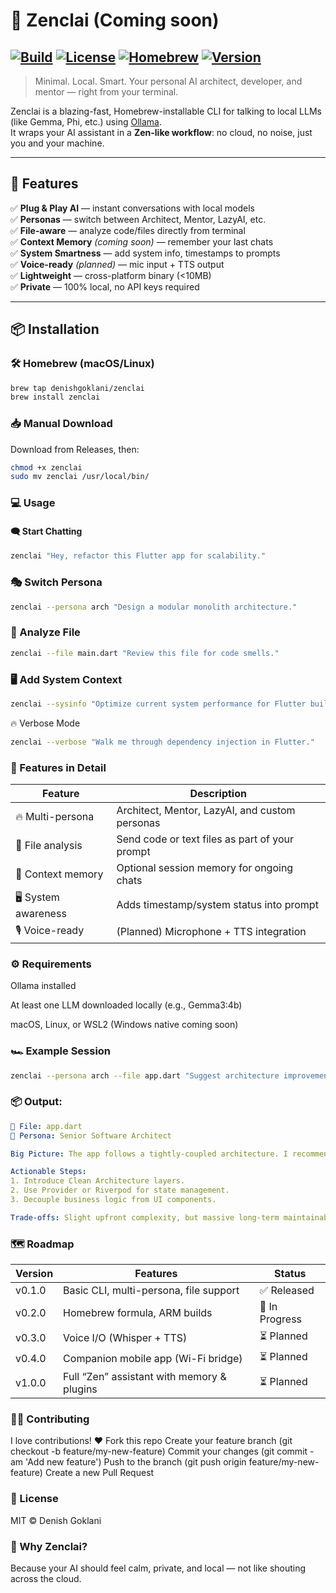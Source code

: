 # 🌿 Zenclai (Coming soon)

[![Build](https://img.shields.io/badge/build-passing-brightgreen?style=flat-square)](https://github.com/denishgoklani/zenclai/actions)
[![License](https://img.shields.io/github/license/denishgoklani/zenclai?style=flat-square)](LICENSE)
[![Homebrew](https://img.shields.io/badge/homebrew-install-blue?style=flat-square)](https://brew.sh)
[![Version](https://img.shields.io/badge/version-v0.0.1-orange?style=flat-square)](https://github.com/denishgoklani/zenclai/releases)
---

> Minimal. Local. Smart. Your personal AI architect, developer, and mentor — right from your terminal.

Zenclai is a blazing-fast, Homebrew-installable CLI for talking to local LLMs (like Gemma, Phi, etc.) using [Ollama](https://ollama.com).  
It wraps your AI assistant in a **Zen-like workflow**: no cloud, no noise, just you and your machine.  

---

## 🚀 Features

✅ **Plug & Play AI** — instant conversations with local models  
✅ **Personas** — switch between Architect, Mentor, LazyAI, etc.  
✅ **File-aware** — analyze code/files directly from terminal  
✅ **Context Memory** *(coming soon)* — remember your last chats  
✅ **System Smartness** — add system info, timestamps to prompts  
✅ **Voice-ready** *(planned)* — mic input + TTS output  
✅ **Lightweight** — cross-platform binary (<10MB)  
✅ **Private** — 100% local, no API keys required  

---

## 📦 Installation

### 🛠 Homebrew (macOS/Linux)
```bash
brew tap denishgoklani/zenclai
brew install zenclai
```
### 📥 Manual Download
Download from Releases, then:

```bash
chmod +x zenclai
sudo mv zenclai /usr/local/bin/
```
### 💻 Usage
#### 🗨 Start Chatting
```bash
zenclai "Hey, refactor this Flutter app for scalability."
```
### 🎭 Switch Persona
``` bash
zenclai --persona arch "Design a modular monolith architecture."
```
### 📂 Analyze File
```bash
zenclai --file main.dart "Review this file for code smells."
```
### 🖥 Add System Context
```bash
zenclai --sysinfo "Optimize current system performance for Flutter builds."
```
🔥 Verbose Mode
```bash
zenclai --verbose "Walk me through dependency injection in Flutter."
```
### 📂 Features in Detail

| Feature             | Description                                    |
| ------------------- | ---------------------------------------------- |
| 🔥 Multi-persona    | Architect, Mentor, LazyAI, and custom personas |
| 📁 File analysis    | Send code or text files as part of your prompt |
| 🧠 Context memory   | Optional session memory for ongoing chats      |
| 🖥 System awareness | Adds timestamp/system status into prompt       |
| 🎙 Voice-ready      | (Planned) Microphone + TTS integration         |
### ⚙ Requirements
Ollama installed

At least one LLM downloaded locally (e.g., Gemma3:4b)

macOS, Linux, or WSL2 (Windows native coming soon)

### 🏎 Example Session
``` bash
zenclai --persona arch --file app.dart "Suggest architecture improvements for this Flutter app."
```
### 📦 Output:
```yaml
📂 File: app.dart
👔 Persona: Senior Software Architect

Big Picture: The app follows a tightly-coupled architecture. I recommend refactoring into feature modules with clear API boundaries.

Actionable Steps:
1. Introduce Clean Architecture layers.
2. Use Provider or Riverpod for state management.
3. Decouple business logic from UI components.

Trade-offs: Slight upfront complexity, but massive long-term maintainability.
```
### 🗺 Roadmap
| Version | Features                                   | Status         |
| ------- | ------------------------------------------ | -------------- |
| v0.1.0  | Basic CLI, multi-persona, file support     | ✅ Released     |
| v0.2.0  | Homebrew formula, ARM builds               | 🔄 In Progress |
| v0.3.0  | Voice I/O (Whisper + TTS)                  | ⏳ Planned      |
| v0.4.0  | Companion mobile app (Wi-Fi bridge)        | ⏳ Planned      |
| v1.0.0  | Full “Zen” assistant with memory & plugins | ⏳ Planned      |

### 🧑‍💻 Contributing
I love contributions! ❤️
Fork this repo
Create your feature branch (git checkout -b feature/my-new-feature)
Commit your changes (git commit -am 'Add new feature')
Push to the branch (git push origin feature/my-new-feature)
Create a new Pull Request
### 📜 License
MIT © Denish Goklani
### 🌿 Why Zenclai?
Because your AI should feel calm, private, and local — not like shouting across the cloud.
